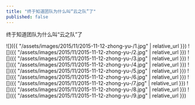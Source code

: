 ```yaml
---
title: "终于知道团队为什么叫“云之队”了"
published: false
---
```

终于知道团队为什么叫“云之队”了



![]({{ "/assets/images/2015/11/2015-11-12-zhong-yu-/1.jpg" | relative_url }})
![]({{ "/assets/images/2015/11/2015-11-12-zhong-yu-/2.jpg" | relative_url }})
![]({{ "/assets/images/2015/11/2015-11-12-zhong-yu-/3.jpg" | relative_url }})
![]({{ "/assets/images/2015/11/2015-11-12-zhong-yu-/4.jpg" | relative_url }})
![]({{ "/assets/images/2015/11/2015-11-12-zhong-yu-/5.jpg" | relative_url }})
![]({{ "/assets/images/2015/11/2015-11-12-zhong-yu-/6.jpg" | relative_url }})
![]({{ "/assets/images/2015/11/2015-11-12-zhong-yu-/7.jpg" | relative_url }})
![]({{ "/assets/images/2015/11/2015-11-12-zhong-yu-/8.jpg" | relative_url }})
![]({{ "/assets/images/2015/11/2015-11-12-zhong-yu-/9.jpg" | relative_url }})
